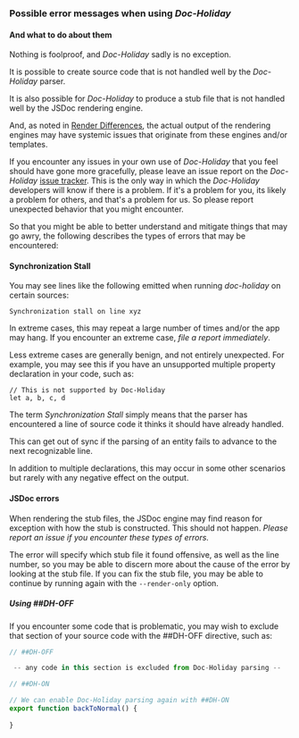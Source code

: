 ### Possible error messages when using _Doc-Holiday_
#### And what to do about them

Nothing is foolproof, and _Doc-Holiday_ sadly is no exception.

It is possible to create source code that is not handled well by the _Doc-Holiday_ parser.

It is also possible for _Doc-Holiday_ to produce a stub file that is not handled well by the JSDoc rendering engine.

And, as noted in [Render Differences](Render_differences), the actual output of the rendering engines may have systemic issues
that originate from these engines and/or templates.

If you encounter any issues in your own use of _Doc-Holiday_ that you 
feel should have gone more gracefully, please leave an issue report on the
_Doc-Holiday_ [issue tracker](https://github.com/tremho/docholiday/issues).
This is the only way in which the _Doc-Holiday_ developers will know if 
there is a problem.  If it's a problem for you, its likely a problem for
others, and that's a problem for us.  So please report unexpected behavior that you might encounter.

So that you might be able to better understand and mitigate things
that may go awry, the following describes the types of errors that
may be encountered:

#### Synchronization Stall

You may see lines like the following emitted when running _doc-holiday_ on certain sources:

    Synchronization stall on line xyz

In extreme cases, this may repeat a large number of times and/or the app may hang.
If you encounter an extreme case, _file a report immediately_.

Less extreme cases are generally benign, and not entirely unexpected.
For example, you may see this if you have an unsupported multiple property declaration in your code, 
such as:
```
// This is not supported by Doc-Holiday
let a, b, c, d
```

The term _Synchronization Stall_ simply means that the parser
has encountered a line of source code it thinks it should have already handled.

This can get out of sync if the parsing of an entity fails to advance
to the next recognizable line.

In addition to multiple declarations, this may occur in some other scenarios
but rarely with any negative effect on the output. 

#### JSDoc errors

When rendering the stub files, the JSDoc engine may find reason for exception
with how the stub is constructed.  This should not happen.
_Please report an issue if you encounter these types of errors._

The error will specify which stub file it found offensive, as well as the line number,
so you may be able to discern more about the cause of the error by
looking at the stub file.  If you can fix the stub file, you 
may be able to continue by running again with the `--render-only` option.

##### Using ##DH-OFF

If you encounter some code that is problematic, you may wish to 
exclude that section of your source code with the ##DH-OFF
directive, such as:

```typescript
// ##DH-OFF

 -- any code in this section is excluded from Doc-Holiday parsing --

// ##DH-ON

// We can enable Doc-Holiday parsing again with ##DH-ON
export function backToNormal() {
    
}
```


